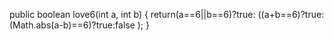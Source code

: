 public boolean love6(int a, int b) {
  return(a==6||b==6)?true:
  ((a+b==6)?true:
  (Math.abs(a-b)==6)?true:false
  );
}
